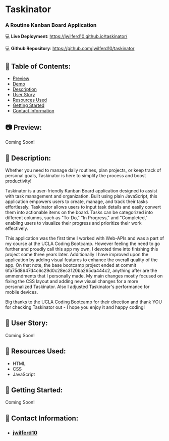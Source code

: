 # Taskinator
### A Routine Kanban Board Application

:computer: **Live Deployment**: https://jwilferd10.github.io/taskinator/

:computer: **Github Repository**: https://github.com/jwilferd10/taskinator

## :open_file_folder: Table of Contents:
  - [Preview](#camera-preview)
  - [Demo](#movie_camera-demo)
  - [Description](#wave-description)
  - [User Story](#book-user-story)
  - [Resources Used](#floppy_disk-resources-used)
  - [Getting Started](#minidisc-getting-started)
  - [Contact Information](#e-mail-contact-information)

## :camera: Preview:
Coming Soon!

## :wave: Description: 
Whether you need to manage daily routines, plan projects, or keep track of personal goals, Taskinator is here to simplify the process and boost productivity!

Taskinator is a user-friendly Kanban Board application designed to assist with task management and organization. Built using plain JavaScript, this application empowers users to create, manage, and track their tasks effortlessly. Taskinator allows users to input task details and easily convert them into actionable items on the board. Tasks can be categorized into different columns, such as "To-Do," "In Progress," and "Completed," enabling users to visualize their progress and prioritize their work effectively.

This application was the first time I worked with Web-APIs and was a part of my course at the UCLA Coding Bootcamp. However feeling the need to go further and proudly call this app my own, I devoted time into finishing this project some three years later. Additionally I have improved upon the application by adding visual features to enhance the overall quality of the app. On that note, the base bootcamp project ended at commit 6fa75d8647d4c6c29d0c28ec3120ba265da444c2, anything after are the ammendments that I personally made. My main changes mostly focused on fixing the CSS layout and adding new visual changes for a more personalized Taskinator. Also I adjusted Taskinator's performance for mobile devices. 

Big thanks to the UCLA Coding Bootcamp for their direction and thank YOU for checking Taskinator out - I hope you enjoy it and happy coding!

## :book: User Story:
Coming Soon!
  
## :floppy_disk: Resources Used:
- HTML
- CSS
- JavaScript

## :minidisc: Getting Started:
Coming Soon!

  
## :e-mail: Contact Information:
- ### [jwilferd10](https://github.com/jwilferd10)